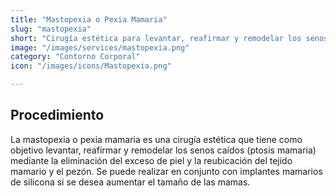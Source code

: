 ```yaml
---
title: "Mastopexia o Pexia Mamaria"
slug: "mastopexia"
short: "Cirugía estética para levantar, reafirmar y remodelar los senos caídos."
image: "/images/services/mastopexia.png"
category: "Contorno Corporal"
icon: "/images/icons/Mastopexia.png"

---
```

## Procedimiento
La mastopexia o pexia mamaria es una cirugía estética que tiene como objetivo levantar, reafirmar y remodelar los senos caídos (ptosis mamaria) mediante la eliminación del exceso de piel y la reubicación del tejido mamario y el pezón. Se puede realizar en conjunto con implantes mamarios de silicona si se desea aumentar el tamaño de las mamas.